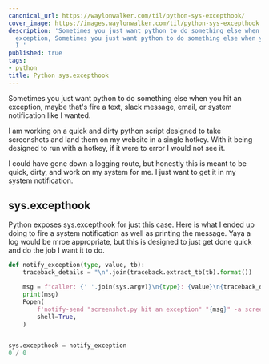 ```yaml
---
canonical_url: https://waylonwalker.com/til/python-sys-excepthook/
cover_image: https://images.waylonwalker.com/til/python-sys-excepthook.png
description: 'Sometimes you just want python to do something else when you hit an
  exception, Sometimes you just want python to do something else when you hit an exception,
  I '
published: true
tags:
- python
title: Python sys.excepthook
---
```


Sometimes you just want python to do something else when you hit an exception, maybe that's fire a text, slack message, email, or system notification like I wanted.

I am working on a quick and dirty python script designed to take screenshots and land them on my website in a single hotkey.  With it being designed to run with a hotkey, if it were to error I would not see it.

I could have gone down a logging route, but honestly this is meant to be quick, dirty, and work on my system for me.  I just want to get it in my system notification.

## sys.excepthook

Python exposes sys.excepthook for just this case.  Here is what I ended up doing to fire a system notification as well as printing the message.  Yaya a log would be mroe appropriate, but this is designed to just get done quick and do the job I want it to do.

```python
def notify_exception(type, value, tb):
    traceback_details = "\n".join(traceback.extract_tb(tb).format())

    msg = f"caller: {' '.join(sys.argv)}\n{type}: {value}\n{traceback_details}"
    print(msg)
    Popen(
        f'notify-send "screenshot.py hit an exception" "{msg}" -a screenshot.py',
        shell=True,
    )


sys.excepthook = notify_exception
0 / 0
```